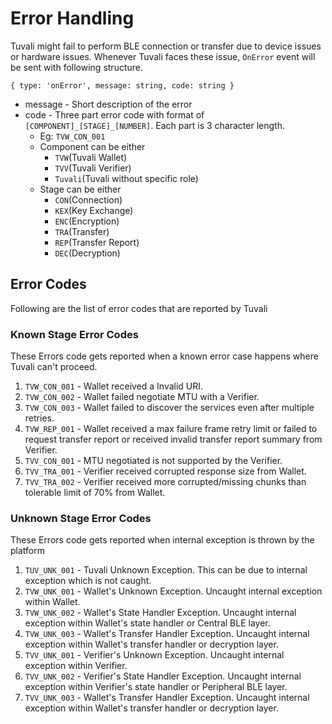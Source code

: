 # Error Handling
 Tuvali might fail to perform BLE connection or transfer due to device issues or hardware issues.
 Whenever Tuvali faces these issue, `OnError` event will be sent with following structure.


`
{
  type: 'onError',
  message: string,
  code: string
}
`

* message - Short description of the error
* code - Three part error code with format of `[COMPONENT]_[STAGE]_[NUMBER]`. Each part is 3 character length.
  * Eg: `TVW_CON_001`
  * Component can be either
    * `TVW`(Tuvali Wallet)
    * `TVV`(Tuvali Verifier)
    * `Tuvali`(Tuvali without specific role)
  * Stage can be either
    * `CON`(Connection)
    * `KEX`(Key Exchange)
    * `ENC`(Encryption)
    * `TRA`(Transfer)
    * `REP`(Transfer Report)
    * `DEC`(Decryption)


## Error Codes
  Following are the list of error codes that are reported by Tuvali

### Known Stage Error Codes
  These Errors code gets reported when a known error case happens where Tuvali can't proceed.
1. `TVW_CON_001` - Wallet received a Invalid URI.
2. `TVW_CON_002` - Wallet failed negotiate MTU with a Verifier.
3. `TVW_CON_003` - Wallet failed to discover the services even after multiple retries.
4. `TVW_REP_001` - Wallet received a max failure frame retry limit or failed to request transfer report or received invalid transfer report summary from Verifier.
5. `TVV_CON_001` - MTU negotiated is not supported by the Verifier.
6. `TVV_TRA_001` - Verifier received corrupted response size from Wallet.
7. `TVV_TRA_002` - Verifier received more corrupted/missing chunks than tolerable limit of 70% from Wallet.

### Unknown Stage Error Codes
  These Errors code gets reported when internal exception is thrown by the platform
1. `TUV_UNK_001` - Tuvali Unknown Exception. This can be due to internal exception which is not caught.
2. `TVW_UNK_001` - Wallet's Unknown Exception. Uncaught internal exception within Wallet.
3. `TVW_UNK_002` - Wallet's State Handler Exception. Uncaught internal exception within Wallet's state handler or Central BLE layer.
4. `TVW_UNK_003` - Wallet's Transfer Handler Exception. Uncaught internal exception within Wallet's transfer handler or decryption layer.
5. `TVV_UNK_001` - Verifier's Unknown Exception. Uncaught internal exception within Verifier.
6. `TVV_UNK_002` - Verifier's State Handler Exception. Uncaught internal exception within Verifier's state handler or Peripheral BLE layer.
7. `TVV_UNK_003` - Wallet's Transfer Handler Exception. Uncaught internal exception within Wallet's transfer handler or decryption layer.
